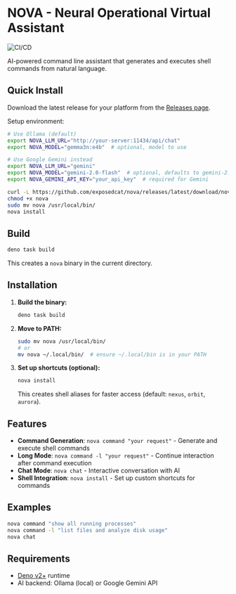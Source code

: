 # NOVA - Neural Operational Virtual Assistant

![CI/CD](https://github.com/exposedcat/nova/workflows/CI%2FCD/badge.svg)

AI-powered command line assistant that generates and executes shell commands
from natural language.

## Quick Install

Download the latest release for your platform from the
[Releases page](https://github.com/exposedcat/nova/releases).

Setup environment:

```bash
# Use Ollama (default)
export NOVA_LLM_URL="http://your-server:11434/api/chat"
export NOVA_MODEL="gemma3n:e4b"  # optional, model to use

# Use Google Gemini instead
export NOVA_LLM_URL="gemini"
export NOVA_MODEL="gemini-2.0-flash"  # optional, defaults to gemini-2.0-flash
export NOVA_GEMINI_API_KEY="your_api_key"  # required for Gemini
```

```bash
curl -L https://github.com/exposedcat/nova/releases/latest/download/nova-linux-x64 -o nova
chmod +x nova
sudo mv nova /usr/local/bin/
nova install
```

## Build

```bash
deno task build
```

This creates a `nova` binary in the current directory.

## Installation

1. **Build the binary:**
   ```bash
   deno task build
   ```

2. **Move to PATH:**
   ```bash
   sudo mv nova /usr/local/bin/
   # or
   mv nova ~/.local/bin/  # ensure ~/.local/bin is in your PATH
   ```

3. **Set up shortcuts (optional):**
   ```bash
   nova install
   ```
   This creates shell aliases for faster access (default: `nexus`, `orbit`,
   `aurora`).

## Features

- **Command Generation**: `nova command "your request"` - Generate and execute
  shell commands
- **Long Mode**: `nova command -l "your request"` - Continue interaction after
  command execution
- **Chat Mode**: `nova chat` - Interactive conversation with AI
- **Shell Integration**: `nova install` - Set up custom shortcuts for commands

## Examples

```bash
nova command "show all running processes"
nova command -l "list files and analyze disk usage"
nova chat
```

## Requirements

- [Deno v2+](https://deno.land/) runtime
- AI backend: Ollama (local) or Google Gemini API
